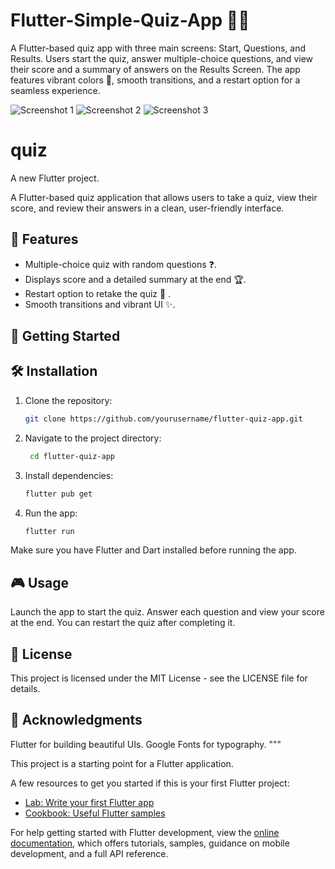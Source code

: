 # Flutter-Simple-Quiz-App 🧠📱
A Flutter-based quiz app with three main screens: Start, Questions, and Results.
Users start the quiz, answer multiple-choice questions, and view their score and a summary of answers on the Results Screen.
The app features vibrant colors 🌈, smooth transitions, and a restart option for a seamless experience.

![Screenshot 1](assets/images/startScreen.png)
![Screenshot 2](assets/images/questionsScreen.png)
![Screenshot 3](assets/images/resultScreen.png)

# quiz

A new Flutter project.

A Flutter-based quiz application that allows users to take a quiz, view their score, and review their answers in a clean, user-friendly interface.

##  🌟 Features
- Multiple-choice quiz with random questions ❓.
- Displays score and a detailed summary at the end 🏆.
- Restart option to retake the quiz 🔁 .
- Smooth transitions and vibrant UI ✨.



##  🚀 Getting Started 

##  🛠️ Installation  


1. Clone the repository:
   ```bash
   git clone https://github.com/yourusername/flutter-quiz-app.git


2. Navigate to the project directory:
   ```bash
    cd flutter-quiz-app

3. Install dependencies:
   ```bash
   flutter pub get

4. Run the app:
   ```bash
   flutter run

Make sure you have Flutter and Dart installed before running the app.


##  🎮 Usage 

Launch the app to start the quiz.
Answer each question and view your score at the end.
You can restart the quiz after completing it.
## 📄 License
This project is licensed under the MIT License - see the LICENSE file for details.


## 💖 Acknowledgments 
Flutter for building beautiful UIs.
Google Fonts for typography. """

This project is a starting point for a Flutter application.

A few resources to get you started if this is your first Flutter project:

- [Lab: Write your first Flutter app](https://docs.flutter.dev/get-started/codelab)
- [Cookbook: Useful Flutter samples](https://docs.flutter.dev/cookbook)

For help getting started with Flutter development, view the
[online documentation](https://docs.flutter.dev/), which offers tutorials,
samples, guidance on mobile development, and a full API reference.
